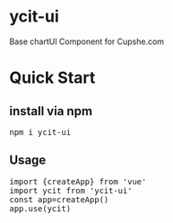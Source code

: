 # ycit-ui

Base chartUI Component for Cupshe.com
# Quick Start
## install via npm

<pre>
npm i ycit-ui
</pre>

## Usage

<pre>
import {createApp} from 'vue'
import ycit from 'ycit-ui'
const app=createApp()
app.use(ycit)
</pre>

